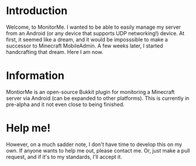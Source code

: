 Introduction
============
Welcome, to MonitorMe. I wanted to be able to easily manage my server from an Android (or any device that supports UDP networking!) device. At first, it seemed like a dream, and it would be imposssible to make a successor to Minecraft MobileAdmin. A few weeks later, I started handcrafting that dream. Here I am now.

Information
===========
MontiorMe is an open-source Bukkit plugin for monitoring a Minecraft server via Android (can be expanded to other platforms). This is currently in pre-alpha and it not even close to being finished.

Help me!
========
However, on a much sadder note, I don't have time to develop this on my own. If anyone wants to help me out, please contact me. Or, just make a pull request, and if it's to my standards, I'll accept it.

